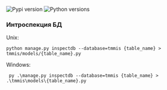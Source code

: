 ![Pypi version](https://img.shields.io/pypi/v/django-tmmis.svg)
![Python versions](https://img.shields.io/pypi/pyversions/django-tmmis)

### Интроспекция БД

Unix:
```shell script
python manage.py inspectdb --database=tmmis {table_name} > tmmis/models/{table_name}.py
```

Windows:
```shell script
 py .\manage.py inspectdb --database=tmmis {table_name} > .\tmmis\models\{table_name}.py
```
